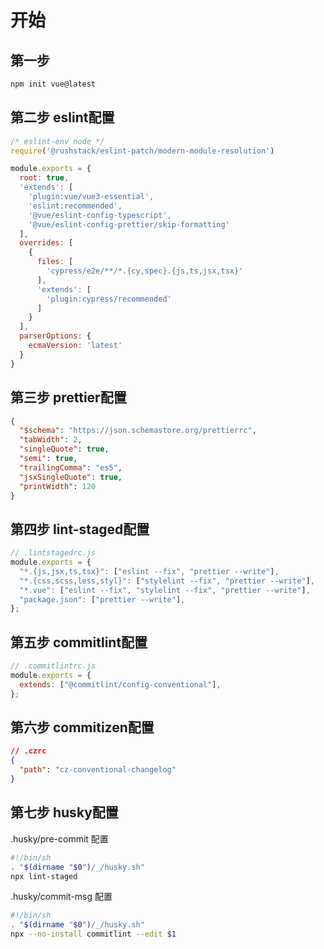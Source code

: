 # 开始

## 第一步

```cmd
npm init vue@latest
```

## 第二步 eslint配置

```js
/* eslint-env node */
require('@rushstack/eslint-patch/modern-module-resolution')

module.exports = {
  root: true,
  'extends': [
    'plugin:vue/vue3-essential',
    'eslint:recommended',
    '@vue/eslint-config-typescript',
    '@vue/eslint-config-prettier/skip-formatting'
  ],
  overrides: [
    {
      files: [
        'cypress/e2e/**/*.{cy,spec}.{js,ts,jsx,tsx}'
      ],
      'extends': [
        'plugin:cypress/recommended'
      ]
    }
  ],
  parserOptions: {
    ecmaVersion: 'latest'
  }
}

```

## 第三步 prettier配置

```json
{
  "$schema": "https://json.schemastore.org/prettierrc",
  "tabWidth": 2,
  "singleQuote": true,
  "semi": true,
  "trailingComma": "es5",
  "jsxSingleQuote": true,
  "printWidth": 120
}
```

## 第四步 lint-staged配置

```javascript
// .lintstagedrc.js
module.exports = {
  "*.{js,jsx,ts,tsx}": ["eslint --fix", "prettier --write"],
  "*.{css,scss,less,styl}": ["stylelint --fix", "prettier --write"],
  "*.vue": ["eslint --fix", "stylelint --fix", "prettier --write"],
  "package.json": ["prettier --write"],
};
```

## 第五步 commitlint配置

```javascript
// .commitlintrc.js
module.exports = {
  extends: ["@commitlint/config-conventional"],
};
```

## 第六步 commitizen配置

```json
// .czrc
{
  "path": "cz-conventional-changelog"
}
```

## 第七步 husky配置

.husky/pre-commit 配置

```sh
#!/bin/sh
. "$(dirname "$0")/_/husky.sh"
npx lint-staged
```

.husky/commit-msg 配置

```sh
#!/bin/sh
. "$(dirname "$0")/_/husky.sh"
npx --no-install commitlint --edit $1
```
